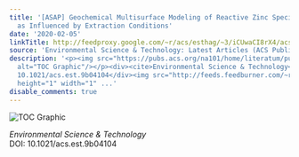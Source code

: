 ```yaml
---
title: '[ASAP] Geochemical Multisurface Modeling of Reactive Zinc Speciation in Compost
  as Influenced by Extraction Conditions'
date: '2020-02-05'
linkTitle: http://feedproxy.google.com/~r/acs/esthag/~3/iCUwaCI8rX4/acs.est.9b04104
source: 'Environmental Science & Technology: Latest Articles (ACS Publications)'
description: '<p><img src="https://pubs.acs.org/na101/home/literatum/publisher/achs/journals/content/esthag/0/esthag.ahead-of-print/acs.est.9b04104/20200205/images/medium/es9b04104_0003.gif"
  alt="TOC Graphic"/></p><div><cite>Environmental Science & Technology</cite></div><div>DOI:
  10.1021/acs.est.9b04104</div><img src="http://feeds.feedburner.com/~r/acs/esthag/~4/iCUwaCI8rX4"
  height="1" width="1" ...'
disable_comments: true
---
```

<p><img src="https://pubs.acs.org/na101/home/literatum/publisher/achs/journals/content/esthag/0/esthag.ahead-of-print/acs.est.9b04104/20200205/images/medium/es9b04104_0003.gif" alt="TOC Graphic"/></p><div><cite>Environmental Science & Technology</cite></div><div>DOI: 10.1021/acs.est.9b04104</div><img src="http://feeds.feedburner.com/~r/acs/esthag/~4/iCUwaCI8rX4" height="1" width="1" ...